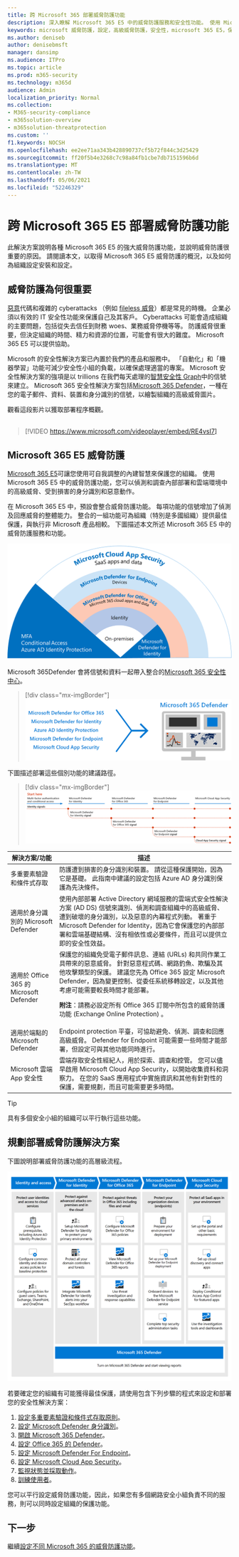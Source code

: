 ```yaml
---
title: 跨 Microsoft 365 部署威脅防護功能
description: 深入瞭解 Microsoft 365 E5 中的威脅防護服務和安全性功能。 使用 Microsoft 365 E5 保護您的使用者帳戶、裝置、電子郵件內容等等。
keywords: microsoft 威脅防護，設定，高級威脅防護，安全性，microsoft 365 E5，保護裝置，microsoft defender
ms.author: deniseb
author: denisebmsft
manager: dansimp
ms.audience: ITPro
ms.topic: article
ms.prod: m365-security
ms.technology: m365d
audience: Admin
localization_priority: Normal
ms.collection:
- M365-security-compliance
- m365solution-overview
- m365solution-threatprotection
ms.custom: ''
f1.keywords: NOCSH
ms.openlocfilehash: ee2ee71aa343b428890737cf5b72f844c3d25429
ms.sourcegitcommit: ff20f5b4e3268c7c98a84fb1cbe7db7151596b6d
ms.translationtype: MT
ms.contentlocale: zh-TW
ms.lasthandoff: 05/06/2021
ms.locfileid: "52246329"
---
```

# <a name="deploy-threat-protection-capabilities-across-microsoft-365-e5"></a>跨 Microsoft 365 E5 部署威脅防護功能

此解決方案說明各種 Microsoft 365 E5 的強大威脅防護功能，並說明威脅防護很重要的原因。 請閱讀本文，以取得 Microsoft 365 E5 威脅防護的概況，以及如何為組織設定安裝和設定。

## <a name="why-threat-protection-is-important"></a>威脅防護為何很重要 

[惡意](/windows/security/threat-protection/intelligence/understanding-malware)代碼和複雜的 cyberattacks （例如 [fileless 威脅](/windows/security/threat-protection/intelligence/fileless-threats)）都是常見的時機。 企業必須以有效的 IT 安全性功能來保護自己及其客戶。 Cyberattacks 可能會造成組織的主要問題，包括從失去信任到財務 woes、業務威脅停機等等。 防護威脅很重要，但決定組織的時間、精力和資源的位置，可能會有很大的難度。 Microsoft 365 E5 可以提供協助。 

Microsoft 的安全性解決方案已內置於我們的產品和服務中。 「自動化」和「機器學習」功能可減少安全性小組的負載，以確保處理適當的專案。 Microsoft 安全性解決方案的強項是以 trillions 在我們每天處理的[智慧安全性 Graph](/graph/security-concept-overview)中的信號來建立。 Microsoft 365 安全性解決方案包括[Microsoft 365 Defender](../security/defender/microsoft-365-defender.md)，一種在您的電子郵件、資料、裝置和身分識別的信號，以繪製組織的高級威脅圖片。

觀看這段影片以獲取部署程序概觀。
<br><br>
> [!VIDEO https://www.microsoft.com/videoplayer/embed/RE4vsI7]


## <a name="threat-protection-in-microsoft-365-e5"></a>Microsoft 365 E5 威脅防護

[Microsoft 365 E5](https://www.microsoft.com/microsoft-365/enterprise-e5-business-software?activetab=pivot%3aoverviewtab)可讓您使用可自我調整的內建智慧來保護您的組織。 使用 Microsoft 365 E5 中的威脅防護功能，您可以偵測和調查內部部署和雲端環境中的高級威脅、受到損害的身分識別和惡意動作。

在 Microsoft 365 E5 中，預設會整合威脅防護功能。 每項功能的信號增加了偵測及回應威脅的整體能力。 整合的一組功能可為組織（特別是多國組織）提供最佳保護，與執行非 Microsoft 產品相較。 下圖描述本文所述 Microsoft 365 E5 中的威脅防護服務和功能。

![Microsoft 365 Defender 的概覽](../media/deploy-threat-protection/deploy-threat-protection-across-m365-overview.png)

Microsoft 365Defender 會將信號和資料一起帶入整合的[Microsoft 365 安全性中心](/microsoft-365/security/defender/overview-security-center)。 

> [!div class="mx-imgBorder"]
> ![Microsoft 365 Defender 儀表板的概念圖例](../media/deploy-threat-protection/deploy-threat-protection-across-m365-mtp.png)

下圖描述部署這些個別功能的建議路徑。 

> [!div class="mx-imgBorder"]
> ![M365 威脅防護信號](../media/deploy-threat-protection/deploy-threat-protection-across-m365.png)

|解決方案/功能  |描述  |
|---------|---------|
|多重要素驗證和條件式存取     |防護遭到損害的身分識別和裝置。 請從這種保護開始，因為它是基礎。 此指南中建議的設定包括 Azure AD 身分識別保護為先決條件。     |
|適用於身分識別的 Microsoft Defender     |  使用內部部署 Active Directory 網域服務的雲端式安全性解決方案 (AD DS) 信號來識別、偵測和調查組織中的高級威脅、遭到破壞的身分識別，以及惡意的內幕程式列動。 著重于 Microsoft Defender for Identity，因為它會保護您的內部部署和雲端基礎結構、沒有相依性或必要條件，而且可以提供立即的安全性效益。 | 
|適用於 Office 365 的 Microsoft Defender     | 保護您的組織免受電子郵件訊息、連結 (URLs) 和共同作業工具帶來的惡意威脅。 針對惡意程式碼、網路釣魚、欺騙及其他攻擊類型的保護。 建議您先為 Office 365 設定 Microsoft Defender，因為變更控制、從委任系統移轉設定，以及其他考慮可能需要較長時間才能部署。 <p>**附注**：請務必設定所有 Office 365 訂閱中所包含的威脅防護功能 (Exchange Online Protection) 。       |
|適用於端點的 Microsoft Defender    | Endpoint protection 平臺，可協助避免、偵測、調查和回應高級威脅。  Defender for Endpoint 可能需要一些時間才能部署，但設定可與其他功能同時進行。   |
|Microsoft 雲端 App 安全性     |   雲端存取安全性經紀人，用於探索、調查和控管。 您可以儘早啟用 Microsoft Cloud App Security，以開始收集資料和洞察力。 在您的 SaaS 應用程式中實施資訊和其他有針對性的保護，需要規劃，而且可能需要更多時間。       | 

> [!TIP]
> 具有多個安全小組的組織可以平行執行這些功能。 

## <a name="plan-to-deploy-your-threat-protection-solution"></a>規劃部署威脅防護解決方案

下圖說明部署威脅防護功能的高層級流程。 

![部署威脅防護功能的程式](../media/deploy-threat-protection/deploy-threat-protection-across-m365-grid.png)

若要確定您的組織有可能獲得最佳保護，請使用包含下列步驟的程式來設定和部署您的安全性解決方案：

1. [設定多重要素驗證和條件式存取原則](deploy-threat-protection-configure.md#step-1-set-up-multi-factor-authentication-and-conditional-access-policies)。
2. [設定 Microsoft Defender 身分識別](deploy-threat-protection-configure.md#step-2-configure-microsoft-defender-for-identity)。
3. [開啟 Microsoft 365 Defender](deploy-threat-protection-configure.md#step-3-turn-on-microsoft-365-defender)。
4. [設定 Office 365 的 Defender](deploy-threat-protection-configure.md#step-4-configure-microsoft-defender-for-office-365)。
5. [設定 Microsoft Defender For Endpoint](deploy-threat-protection-configure.md#step-5-configure-microsoft-defender-for-endpoint)。
6. [設定 Microsoft Cloud App Security](deploy-threat-protection-configure.md#step-6-configure-microsoft-cloud-app-security)。
7. [監視狀態並採取動作](deploy-threat-protection-configure.md#step-7-monitor-status-and-take-actions)。
8. [訓練使用者](deploy-threat-protection-configure.md#step-8-train-users)。

您可以平行設定威脅防護功能，因此，如果您有多個網路安全小組負責不同的服務，則可以同時設定組織的保護功能。

## <a name="next-step"></a>下一步

繼續[設定不同 Microsoft 365 的威脅防護功能](deploy-threat-protection-configure.md)。



